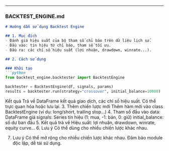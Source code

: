 ---

### **BACKTEST_ENGINE.md**

```markdown
# Hướng dẫn sử dụng Backtest Engine

## 1. Mục đích
- Đánh giá hiệu suất của bộ tham số chỉ báo trên dữ liệu lịch sử.
- Đầu vào: tín hiệu từ chỉ báo, tham số tối ưu.
- Đầu ra: các chỉ số hiệu suất (lợi nhuận, drawdown, winrate...).

## 2. Cách sử dụng

### Khởi tạo
```python
from backtest_engine.backtester import BacktestEngine

backtester = BacktestEngine(df, signals, params)
results = backtester.run(strategy="crossover", initial_balance=10000)
```
Kết quả
Trả về DataFrame kết quả giao dịch, các chỉ số hiệu suất.
Có thể trực quan hóa hoặc lưu lại.
3. Thêm chiến lược mới
Thêm hàm mới vào class BacktestEngine (ví dụ: long/short, trailing stop...)
4. Tham số đầu vào
data: DataFrame giá
signals: Series tín hiệu (1: mua, -1: bán, 0: giữ)
initial_balance: số dư ban đầu
5. Kết quả trả về
Hiệu suất: lợi nhuận, drawdown, winrate, equity curve...
6. Lưu ý
Có thể dùng cho nhiều chiến lược khác nhau.

7. Lưu ý
Có thể mở rộng cho nhiều chiến lược khác nhau.
Đảm bảo module độc lập, dễ tái sử dụng.